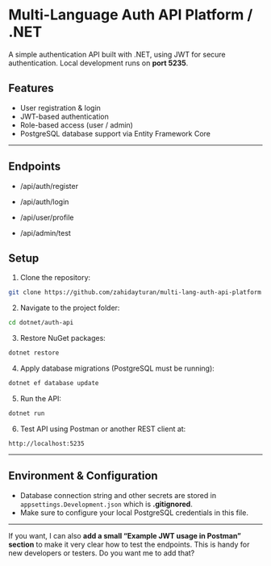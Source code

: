# Multi-Language Auth API Platform / .NET

A simple authentication API built with .NET, using JWT for secure authentication. Local development runs on **port 5235**.

## Features

* User registration & login
* JWT-based authentication
* Role-based access (user / admin)
* PostgreSQL database support via Entity Framework Core

---

## Endpoints

- /api/auth/register

- /api/auth/login

- /api/user/profile

- /api/admin/test


## Setup

1. Clone the repository:

```bash
git clone https://github.com/zahidayturan/multi-lang-auth-api-platform
```

2. Navigate to the project folder:

```bash
cd dotnet/auth-api
```

3. Restore NuGet packages:

```bash
dotnet restore
```

4. Apply database migrations (PostgreSQL must be running):

```bash
dotnet ef database update
```

5. Run the API:

```bash
dotnet run
```

6. Test API using Postman or another REST client at:

```
http://localhost:5235
```

---

## Environment & Configuration

* Database connection string and other secrets are stored in `appsettings.Development.json` which is **.gitignored**.
* Make sure to configure your local PostgreSQL credentials in this file.

---

If you want, I can also **add a small “Example JWT usage in Postman” section** to make it very clear how to test the endpoints. This is handy for new developers or testers. Do you want me to add that?
